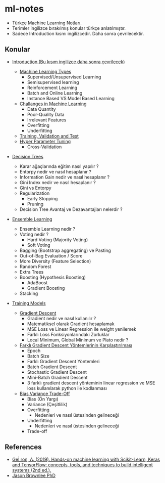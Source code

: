 # ml-notes

- Türkçe Machine Learning Notları.
- Terimler ingilizce bırakılmış konular türkçe anlatılmıştır.
- Sadece Introduction kısmı ingilizcedir. Daha sonra çevrilecektir.

## Konular ##

- [Introduction (Bu kısım ingilizce daha sonra çevrilecek)](https://github.com/berkedilekoglu/machine-learning/tree/main/notes/introduction)
    - [Machine Learning Types](https://github.com/berkedilekoglu/machine-learning/tree/main/notes/introduction/machine_learning_types)
        - Supervised/Unsupervised Learning
        - Semisupervised learning
        - Reinforcement Learning
        - Batch and Online Learning
        - Instance Based VS Model Based Learning
    - [Challanges in Machine Learning](https://github.com/berkedilekoglu/machine-learning/tree/main/notes/introduction/challenges#challenges-in-machine-learning)
        - Data Quantity
        - Poor-Quality Data
        - Irrelevant Features
        - Overfitting
        - Underfitting
    - [Training, Validation and Test](https://github.com/berkedilekoglu/machine-learning/tree/main/notes/introduction/train_test_validation)
    - [Hyper Parameter Tuning](https://github.com/berkedilekoglu/machine-learning/tree/main/notes/introduction/hyper_parameter_tuning)
        - Cross-Validation
    
- [Decision Trees](https://github.com/berkedilekoglu/machine-learning/blob/main/notes/Decision_Trees/README.md#decision-trees)
    - Karar ağaçlarında eğitim nasıl yapılır ?
    - Entorpy nedir ve nasıl hesaplanır ?
    - Information Gain nedir ve nasıl hesaplanır ?
    - Gini Index nedir ve nasıl hesaplanır ?
    - Gini vs Entorpy
    - Regularization
        - Early Stopping
        - Pruning
    - Decision Tree Avantaj ve Dezavantajları nelerdir ?
    
- [Ensemble Learning](https://github.com/berkedilekoglu/machine-learning/tree/main/notes/Ensemble_Learning#ensemble-learning)
    - Ensemble Learning nedir ?
    - Voting nedir ?
        - Hard Voting (Majority Voting)
        - Soft Voting
    - Bagging (Bootstrap aggregating) ve Pasting
    - Out-of-Bag Evaluation / Score
    - More Diversity (Feature Selection)
    - Random Forest
    - Extra Trees
    - Boosting (Hypothesis Boosting)
        - AdaBoost
        - Gradient Boosting
    - Stacking
- [Training Models](https://github.com/berkedilekoglu/machine-learning/tree/main/notes/Training_Models#training-models)
    - [Gradient Descent](https://github.com/berkedilekoglu/machine-learning/tree/main/notes/Gradient_Descent)
        - Gradient nedir ve nasıl kullanılır ?
        - Matematiksel olarak Gradient hesaplamak
        - MSE Loss ve Linear Regression ile weight yenilemek
        - Farklı Loss Fonksiyonlarındaki Zorluklar
        - Local Minimum, Global Minimum ve Plato nedir ?
    - [Farklı Gradient Descent Yöntemlerinin Karşılaştırılması](https://github.com/berkedilekoglu/machine-learning/tree/main/notes/Training_Models/Batch_Stochastic_Mini_Batch_GD#farkl%C4%B1-gradient-descent-y%C3%B6ntemlerinin-kar%C5%9F%C4%B1la%C5%9Ft%C4%B1r%C4%B1lmas%C4%B1)
        - Epoch
        - Batch Size
        - Farklı Gradient Descent Yöntemleri
        - Batch Gradient Descent
        - Stochastic Gradient Descent
        - Mini-Batch Gradient Descent
        - 3 farklı gradient descent yönteminin linear regression ve MSE loss kullanılarak python ile kodlanması
    - [Bias Variance Trade-Off](https://github.com/berkedilekoglu/machine-learning/tree/main/notes/Training_Models/Bias_Variance_Overfitting_Underfitting#bias-variance-tradeoff)
        - Bias (Ön Yargı)
        - Variance (Çeşitlilik)
        - Overfitting 
            - Nedenleri ve nasıl üstesinden gelineceği
        - Underfitting
            - Nedenleri ve nasıl üstesinden gelineceği
        - Trade-off

## References
- [GeÌ ron, A. (2019). Hands-on machine learning with Scikit-Learn, Keras and TensorFlow: concepts, tools, and techniques to build intelligent systems (2nd ed.).](https://www.oreilly.com/library/view/hands-on-machine-learning/9781492032632/)
- [Jason Brownlee PhD](https://machinelearningmastery.com/)